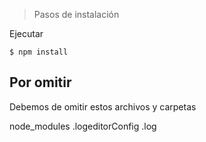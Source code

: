 > Pasos de instalación

Ejecutar

``
$ npm install
``

## Por omitir

Debemos de omitir estos archivos y carpetas

node_modules
.logeditorConfig
.log